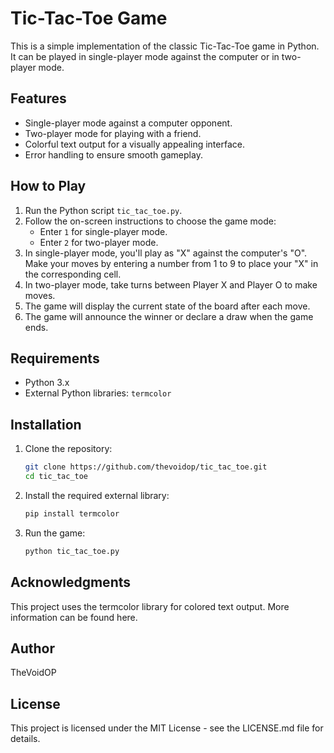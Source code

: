 # Tic-Tac-Toe Game

This is a simple implementation of the classic Tic-Tac-Toe game in Python. It can be played in single-player mode against the computer or in two-player mode.

## Features

- Single-player mode against a computer opponent.
- Two-player mode for playing with a friend.
- Colorful text output for a visually appealing interface.
- Error handling to ensure smooth gameplay.

## How to Play

1. Run the Python script `tic_tac_toe.py`.
2. Follow the on-screen instructions to choose the game mode:
   - Enter `1` for single-player mode.
   - Enter `2` for two-player mode.
3. In single-player mode, you'll play as "X" against the computer's "O". Make your moves by entering a number from 1 to 9 to place your "X" in the corresponding cell.
4. In two-player mode, take turns between Player X and Player O to make moves.
5. The game will display the current state of the board after each move.
6. The game will announce the winner or declare a draw when the game ends.

## Requirements

- Python 3.x
- External Python libraries: `termcolor`

## Installation

1. Clone the repository:

   ```bash
   git clone https://github.com/thevoidop/tic_tac_toe.git
   cd tic_tac_toe

2. Install the required external library:

    ```bash
    pip install termcolor
    ```
4. Run the game:

    ```bash
    python tic_tac_toe.py
    ```

## Acknowledgments
This project uses the termcolor library for colored text output. More information can be found here.

## Author
TheVoidOP

## License
This project is licensed under the MIT License - see the LICENSE.md file for details.
